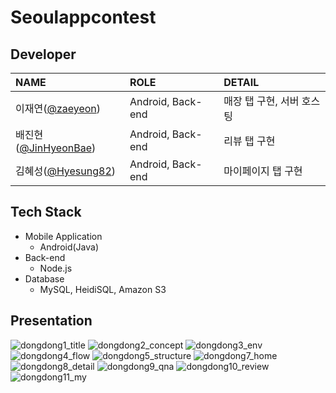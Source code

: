 # Seoulappcontest

## Developer

[jaeyeon]: https://github.com/zaeyeon
[hyesung]: https://github.com/Hyesung82
[jinhyeon]: https://github.com/JinHyeonBae

|NAME|ROLE|DETAIL|
|:---|:---|:---|
|이재연([@zaeyeon][jaeyeon])|Android, Back-end|매장 탭 구현, 서버 호스팅|
|배진현([@JinHyeonBae][jinhyeon])|Android, Back-end|리뷰 탭 구현|
|김혜성([@Hyesung82][hyesung])|Android, Back-end|마이페이지 탭 구현|

## Tech Stack

- Mobile Application
  - Android(Java)
- Back-end
  - Node.js
- Database
  - MySQL, HeidiSQL, Amazon S3

## Presentation

![dongdong1_title](https://user-images.githubusercontent.com/39328846/124939433-0fa80680-e044-11eb-860a-390be85cd55c.png)
![dongdong2_concept](https://user-images.githubusercontent.com/39328846/124939537-264e5d80-e044-11eb-82eb-d1521c5a6648.png)
![dongdong3_env](https://user-images.githubusercontent.com/39328846/124939859-6e6d8000-e044-11eb-9750-3fb07627fe43.png)
![dongdong4_flow](https://user-images.githubusercontent.com/39328846/124939888-75948e00-e044-11eb-83be-3eda52158ceb.png)
![dongdong5_structure](https://user-images.githubusercontent.com/39328846/124939930-7e855f80-e044-11eb-98eb-19d4d7d4cc55.png)
![dongdong7_home](https://user-images.githubusercontent.com/39328846/124940002-8e9d3f00-e044-11eb-873b-99138f298e0a.png)
![dongdong8_detail](https://user-images.githubusercontent.com/39328846/124940045-9826a700-e044-11eb-938d-87fac532416b.png)
![dongdong9_qna](https://user-images.githubusercontent.com/39328846/124940077-9fe64b80-e044-11eb-8586-4bffd3a0abb2.png)
![dongdong10_review](https://user-images.githubusercontent.com/39328846/124940113-a8d71d00-e044-11eb-89fb-752cfbc86e4c.png)
![dongdong11_my](https://user-images.githubusercontent.com/39328846/124940170-b391b200-e044-11eb-8537-dfae3208cf63.png)
